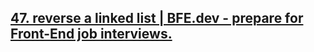 ## [47. reverse a linked list | BFE.dev - prepare for Front-End job interviews.](https://bigfrontend.dev/problem/Reverse-a-linked-list)

